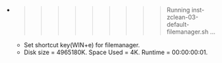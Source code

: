 * >>>>>>>>> Running inst-zclean-03-default-filemanager.sh ...
  * Set shortcut key(WIN+e) for filemanager.
  * Disk size = 4965180K. Space Used = 4K. Runtime = 00:00:00:01.

